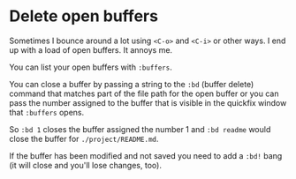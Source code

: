 # Delete open buffers

Sometimes I bounce around a lot using `<C-o>` and `<C-i>` or other ways. I end
up with a load of open buffers. It annoys me.

You can list your open buffers with `:buffers`.

You can close a buffer by passing a string to the `:bd` (buffer delete) command
that matches part of the file path for the open buffer or you can pass the
number assigned to the buffer that is visible in the quickfix window that
`:buffers` opens.

So `:bd 1` closes the buffer assigned the number 1 and `:bd readme` would close
the buffer for `./project/README.md`.

If the buffer has been modified and not saved you need to add a `:bd!` bang (it
will close and you'll lose changes, too).
